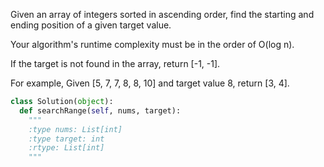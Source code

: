 Given an array of integers sorted in ascending order, find the starting and ending position of a given target value.

Your algorithm's runtime complexity must be in the order of O(log n).

If the target is not found in the array, return [-1, -1].


For example,
Given [5, 7, 7, 8, 8, 10] and target value 8,
return [3, 4].



```python
class Solution(object):
  def searchRange(self, nums, target):
    """
    :type nums: List[int]
    :type target: int
    :rtype: List[int]
    """
```
